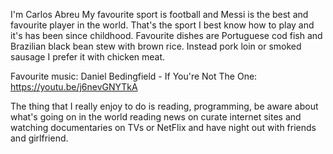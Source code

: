 
I'm Carlos Abreu
My favourite sport is football and Messi is the best and favourite player in the world. 
That's the sport I best know how to play and it's has been since childhood.
Favourite dishes are Portuguese cod fish and Brazilian black bean stew with brown rice. Instead pork loin or smoked sausage I prefer it with chicken meat.

Favourite music:
Daniel Bedingfield - If You're Not The One:
https://youtu.be/j6nevGNYTkA

The thing that I really enjoy to do is reading, programming, be aware about what's going on in the world reading news on curate internet sites and watching documentaries on TVs or NetFlix and have night out with friends and girlfriend.

